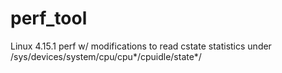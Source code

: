 # perf_tool

Linux 4.15.1 perf w/ modifications to read cstate statistics under
/sys/devices/system/cpu/cpu*/cpuidle/state*/